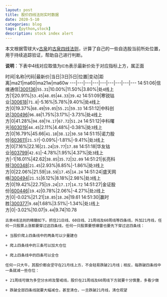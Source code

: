 ```yaml
---
layout: post
title: 股价四线法则实时数据
date: 2020-5-10
categories: blog
tags: [python,stock]
description: stock index alert
---
```



本文根据雪球大v[古泉](https://xueqiu.com/u/7148646888)的[古泉四线法则](https://xueqiu.com/7148646888/130498192)，计算了自己的一些自选股当前所处位置，用于持续追踪验证，帮助自己进行判断。

**说明**：下表中4线对应取值为`红色`表示最新价处于对应指标上方，属正面

时间|名称|代码|最新价|当日|3日|5日|位置|变动|距离|ma21|ma60|ma21w|ma60w
---|---|---|---|---|---|---|---|---
14:51:06|信维通信|[300136](https://xueqiu.com/S/SZ300136)|`55.31`|10.00%|11.50%|3.80%|处`4`线上方|1|20.91%|`53.45`|`48.05`|`44.33`|`39.42`
14:51:09|寒锐钴业|[300618](https://xueqiu.com/S/SZ300618)|`71.8`|-5.16%|5.78%|9.40%|处`4`线上方|0|19.37%|`68.49`|`59.05`|`55.21`|`59.33`
14:51:12|中科创达|[300496](https://xueqiu.com/S/SZ300496)|`96.88`|1.75%|3.17%|-3.73%|处`4`线上方|0|41.28%|`94.69`|`74.17`|`67.72`|`51.24`
14:51:12|中科曙光|[603019](https://xueqiu.com/S/SH603019)|`44.45`|2.11%|4.48%|-0.38%|处`3`线上方|0|16.79%|45.66|`41.18`|`38.12`|`30.58`
14:51:15|诺力股份|[603611](https://xueqiu.com/S/SH603611)|`21.57`|-0.09%|-1.81%|-9.41%|处`3`线上方|0|7.16%|22.16|`21.24`|`19.77`|`17.88`
14:51:18|华友钴业|[603799](https://xueqiu.com/S/SH603799)|`42.61`|-4.78%|1.95%|4.37%|处`3`线上方|-1|16.01%|42.62|`38.05`|`35.72`|`32.09`
14:51:21|长亮科技|[300348](https://xueqiu.com/S/SZ300348)|`21.45`|2.93%|6.85%|-1.86%|处`3`线上方|0|22.06%|21.59|`18.59`|`17.45`|`14.24`
14:51:24|盛天网络|[300494](https://xueqiu.com/S/SZ300494)|`21.51`|6.12%|8.18%|2.98%|处`3`线上方|0|19.42%|22.75|`19.24`|`17.17`|`14.72`
14:51:27|金证股份|[600446](https://xueqiu.com/S/SH600446)|`19.42`|0.78%|2.06%|-4.27%|处`2`线上方|0|-0.02%|21.21|`18.85`|`18.26`|19.61
14:51:30|赢时胜|[300377](https://xueqiu.com/S/SZ300377)|`9.68`|1.68%|3.51%|-1.34%|处`1`线上方|0|-3.02%|10.07|`9.44`|9.74|10.78

```
古泉4线法则的精髓如下。抓住21日线、60日线、21周线及60周线等四条线，外加21月线，任何一只股票上涨都要穿过这四条线，任何一只股票要想爆雷也要先下穿过这四条线：

+ 当股价爬上四条线中的两条可以少量建仓

+ 爬上四条线中的三条可以加大仓位

+ 爬上四条线中的四条可以全仓

任何一只大牛，其股价都会坚守在21月线上方，不会轻易跌破21月线；相反，每跌破四条线中一条就减一些仓位：

+ 21周线可做为多空分水岭及警戒线，股价在21周线及60周线下方就要十分慎重，多看少做

+ 跌破全部四条线就要大幅减仓，甚至清仓，一旦跌破21月线，清仓观望
```